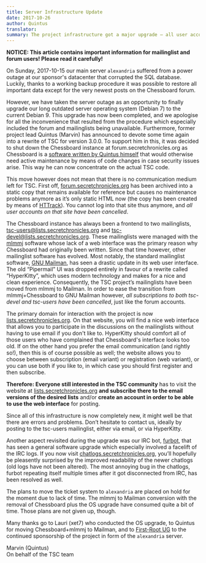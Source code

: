 ```yaml
---
title: Server Infrastructure Update
date: 2017-10-26
author: Quintus
translator:
summary: The project infrastructure got a major upgrade — all user accounts and subscriptions cancelled!
---
```


**NOTICE: This article contains important information for mailinglist and forum users! Please read it carefully!**

On Sunday, 2017-10-15 our main server `alexandria` suffered from a
power outage at our sponsor's datacenter that corrupted the SQL
database. Luckily, thanks to a working backup procedure it was
possible to restore all important data except for the very newest
posts on the Chessboard forum.

However, we have taken the server outage as an opportunity to finally
upgrade our long outdated server operating system (Debian 7) to the
current Debian 9. This upgrade has now been completed, and we
apologise for all the inconvenience that resulted from the procedure
which especially included the forum and mailinglists being
unavailable. Furthermore, former project lead Quintus (Marvin) has
announced to devote some time again into a rewrite of TSC for version
3.0.0. To support him in this, it was decided to shut down the
Chessboard instance at forum.secretchronicles.org as Chessboard is a
[software written by Quintus himself][1] that would otherwise need
active maintenance by means of code changes in case security issues
arise. This way he can now concentrate on the actual TSC code.

This move however does not mean that there is no communication medium
left for TSC. First off, [forum.secretchronicles.org][2] has been
archived into a static copy that remains available for reference but
causes no maintenance problems anymore as it’s only static HTML now
(the copy has been created by means of [HTTrack][3]). You cannot log
into that site thus anymore, and *all user accounts on that site have
been cancelled*.

The Chessboard instance has always been a frontend to two
mailinglists, tsc-users@lists.secretchronicles.org and
tsc-devel@lists.secretchronicles.org. These mailinglists were managed
with the [mlmmj][4] software whose lack of a web interface was the
primary reason why Chessboard had originally been written. Since that
time however, other mailinglist software has evolved. Most notably,
the standard mailinglist software, [GNU Mailman][5], has seen a
drastic update in its web user interface. The old “Pipermail” UI was
dropped entirely in favour of a rewrite called “HyperKitty”, which
uses modern technology and makes for a nice and clean
experience. Consequently, the TSC project’s mailinglists have been
moved from mlmmj to Mailman. In order to ease the transition from
mlmmj+Chessboard to GNU Mailman however, *all subscriptions to both
tsc-devel and tsc-users have been cancelled*, just like the forum
accounts.

The primary domain for interaction with the project is now
[lists.secretchronicles.org][6]. On that website, you will find a nice
web interface that allows you to participate in the discussions on the
mailinglists without having to use email if you don't like
to. HyperKitty should comfort all of those users who have complained
that Chessboard's interface looks too old. If on the other hand you
prefer the email communication (and rightly so!), then this is of
course possible as well; the website allows you to choose between
subscription (email variant) or registration (web variant), or you can
use both if you like to, in which case you should first register and
then subscribe.

**Therefore: Everyone still interested in the TSC community** has to visit the
website at [lists.secretchronicles.org][6] **and subscribe there to the
email versions of the desired lists** and/or **create an account in
order to be able to use the web interface** for posting.

Since all of this infrastructure is now completely new, it might well
be that there are errors and problems. Don’t hesitate to contact us,
ideally by posting to the tsc-users mailinglist, either via email, or
via HyperKitty.

Another aspect revisited during the upgrade was our IRC bot,
[furbot][8], that has seen a general software upgrade which especially
involved a facelift of the IRC logs. If you now visit
[chatlogs.secretchronicles.org][9], you’ll hopefully be pleasently
surprised by the improved readability of the newer chatlogs (old logs
have not been altered). The most annoying bug in the chatlogs, furbot
repeating itself multiple times after it got disconnected from IRC,
has been resolved as well.

The plans to move the ticket system to `alexandria` are placed on
hold for the moment due to lack of time. The mlmmj to Mailman
conversion with the removal of Chessboard plus the OS upgrade have
consumed quite a bit of time. Those plans are not given up, though.

Many thanks go to Lauri (xet7) who conducted the OS upgrade, to
Quintus for moving Chessboard+mlmmj to Mailman, and to [First-Root
UG][7] to the continued sponsorship of the project in form of the
`alexandria` server.

Marvin (Quintus)<br/>
On behalf of the TSC team

[1]: https://github.com/Quintus/chessboard
[2]: https://forum.secretchronicles.org/
[3]: http://www.httrack.com/
[4]: http://mlmmj.org/
[5]: http://list.org/
[6]: https://lists.secretchronicles.org/
[7]: http://first-root.com/
[8]: https://github.com/Secretchronicles/furbot
[9]: https://chatlogs.secretchronicles.org/
